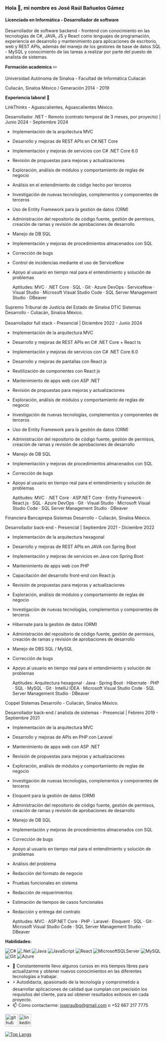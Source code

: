 ### Hola 👋, mi nombre es José Raúl Bañuelos Gámez
#### Licenciado en Informática - Desarrollador de software
Desarrollador de software backend - frontend con conocimiento en las tecnologías de C#, JAVA, JS y React como lenguajes de programación, experiencia en desarrollo y mantenimiento para aplicaciones de escritorio, web y REST APIs, además del manejo de los gestores de base de datos SQL - MySQL y conocimiento de las tareas a realizar por parte del puesto de analista de sistemas.

**Formación academica** ✏️

Universidad Autónoma de Sinaloa - Facultad de Informática Culiacán

Culiacán, Sinaloa México / Generación 2014 - 2019


**Experiencia laboral** 💼

LinkThinks - Aguascalientes, Aguascalientes México.

Desarrollador .NET - Remoto (contrato temporal de 3 meses, por proyecto) | Junio 2024 - Septiembre 2024
- Implementación de la arquitectura MVC
- Desarrollo y mejoras de REST APIs en C#.NET Core
- Implementación y mejoras de servicios con C# .NET Core 6.0
- Revisión de propuestas para mejoras y actualizaciones
- Exploración, análisis de módulos y comportamiento de reglas de negocio
- Análisis en el entendimiento de código hecho por terceros
- Investigación de nuevas tecnologías, complementos y componentes de terceros
- Uso de Entity Framework para la gestión de datos (ORM)
- Administración del repositorio de código fuente, gestión de permisos, creación de ramas y revisión de aprobaciones de desarrollo
- Manejo de DB SQL
- Implementación y mejoras de procedimientos almacenados con SQL
- Corrección de bugs
- Control de incidencias mediante el uso de ServiceNow
- Apoyo al usuario en tiempo real para el entendimiento y solución de problemas

  Aptitudes: MVC · .NET Core · SQL · Git · Azure DevOps · ServiceNow · Visual Studio
             · Microsoft Visual Studio Code · SQL Server Management Studio · DBeaver



Supremo Tribunal de Justicia del Estado de Sinaloa DTIC Sistemas Desarrollo - Culiacán, Sinaloa México. <br></br>
Desarrollador full stack - Presencial | Diciembre 2022 - Junio 2024
- Implementación de la arquitectura MVC
- Desarrollo y mejoras de REST APIs en C# .NET Core + React ts
- Implementación y mejoras de servicios con C# .NET Core 6.0
- Desarrollo y mejoras de pantallas con React js
- Reutilización de componentes con React js
- Mantenimiento de apps web con ASP .NET
- Revisión de propuestas para mejoras y actualizaciones
- Exploración, análisis de módulos y comportamiento de reglas de negocio
- Investigación de nuevas tecnologías, complementos y componentes de terceros
- Uso de Entity Framework para la gestión de datos (ORM)
- Administración del repositorio de código fuente, gestión de permisos, creación de ramas y revisión de 
  aprobaciones de desarrollo
- Manejo de DB SQL
- Implementación y mejoras de procedimientos almacenados con SQL
- Corrección de bugs
- Apoyo al usuario en tiempo real para el entendimiento y solución de problemas
  
  Aptitudes: MVC · .NET Core · ASP.NET Core · Entity Framework · React.js · SQL · Azure DevOps · Git
             · Visual Studio · Microsoft Visual Studio Code · SQL Server Management Studio · DBeaver



Financiera Bancaprepa Sistemas Desarrollo - Culiacán, Sinaloa México.

Desarrollador back-end - Presencial | Septiembre 2021 - Diciembre 2022
- Implementación de la arquitectura hexagonal
- Desarrollo y mejoras de REST APIs en JAVA con Spring Boot
- Implementación y mejoras de servicios en Java con Spring Boot
- Mantenimiento de apps web con PHP
- Capacitación del desarrollo front-end con React js
- Revisión de propuestas para mejoras y actualizaciones
- Exploración, análisis de módulos y comportamiento de reglas de negocio
- Investigación de nuevas tecnologías, complementos y componentes de terceros
- Hibernate para la gestión de datos (ORM)
- Administración del repositorio de código fuente, gestión de permisos, creación de ramas y revisión de 
  aprobaciones de desarrollo
- Manejo de DBS SQL / MySQL
- Corrección de bugs
- Apoyo al usuario en tiempo real para el entendimiento y solución de problemas
  
  Aptitudes: Arquitectura hexagonal · Java · Spring Boot · Hibernate · PHP · SQL · MySQL · Git · IntelliJ IDEA 
             · Microsoft Visual Studio Code · SQL Server Management Studio · DBeaver


  
Coppel Sistemas Desarrollo - Culiacán, Sinaloa México.

Desarrollador back-end / analista de sistemas - Presencial | Febrero 2019 - Septiembre 2021
- Implementación de la arquitectura MVC
- Desarrollo y mejoras de APIs en PHP con Laravel
- Mantenimiento de apps web con ASP .NET
- Revisión de propuestas para mejoras y actualizaciones
- Exploración, análisis de módulos y comportamiento de reglas de negocio
- Investigación de nuevas tecnologías, complementos y componentes de terceros
- Eloquent para la gestión de datos (ORM)
- Administración del repositorio de código fuente, gestión de permisos, creación de ramas y revisión de 
  aprobaciones de desarrollo
- Manejo de DB SQL
- Implementación y mejoras de procedimientos almacenados con SQL
- Corrección de bugs
- Apoyo al usuario en tiempo real para el entendimiento y solución de problemas
- Análisis del problema
- Redacción del formato de negocio
- Pruebas funcionales en sistema
- Redacción de requerimientos
- Estimación de tiempos de casos funcionales
- Redacción y entrega del contrato

  Aptitudes: MVC · ASP.NET Core · PHP · Laravel · Eloquent · SQL · Git · Microsoft Visual Studio Code · SQL 
             Server Management Studio · DBeaver

**Habilidades:**

![C#](https://img.shields.io/badge/c%23-%23239120.svg?style=for-the-badge&logo=csharp&logoColor=white) ![.Net](https://img.shields.io/badge/.NET-5C2D91?style=for-the-badge&logo=.net&logoColor=white) ![Java](https://img.shields.io/badge/java-%23ED8B00.svg?style=for-the-badge&logo=openjdk&logoColor=white) ![JavaScript](https://img.shields.io/badge/javascript-%23323330.svg?style=for-the-badge&logo=javascript&logoColor=%23F7DF1E) ![React](https://img.shields.io/badge/react-%2320232a.svg?style=for-the-badge&logo=react&logoColor=%2361DAFB) ![MicrosoftSQLServer](https://img.shields.io/badge/Microsoft%20SQL%20Server-CC2927?style=for-the-badge&logo=microsoft%20sql%20server&logoColor=white) ![MySQL](https://img.shields.io/badge/mysql-4479A1.svg?style=for-the-badge&logo=mysql&logoColor=white) ![Git](https://img.shields.io/badge/git-%23F05033.svg?style=for-the-badge&logo=git&logoColor=white) ![Azure](https://img.shields.io/badge/azure-%230072C6.svg?style=for-the-badge&logo=microsoftazure&logoColor=white)

- 🌱 Constantemente llevo algunos cursos en mis tiempos libres para actualizarme y obtener nuevos conocimientos en las diferentes tecnologías a trabajar.
- ⚡ Autodidacta, apasionado de la tecnología y comprometido a desarrollar aplicaciones de calidad que cumplan con precisión los requisitos del cliente, para así obtener resultados exitosos en cada proyecto.
- 📫 Cómo contactarme:  joseraulbg@gmail.com o +52 667 217 7775


[<img src='https://cdn.jsdelivr.net/npm/simple-icons@3.0.1/icons/github.svg' alt='github' height='40'>](https://github.com/joseraulbg07)  [<img src='https://cdn.jsdelivr.net/npm/simple-icons@3.0.1/icons/linkedin.svg' alt='linkedin' height='40'>](https://www.linkedin.com/in/www.linkedin.com/in/josé-raúl-bañuelos-gámez-8b2b78196/)  

[![Top Langs](https://github-readme-stats.vercel.app/api/top-langs/?username=joseraulbg07)](https://github.com/anuraghazra/github-readme-stats)

